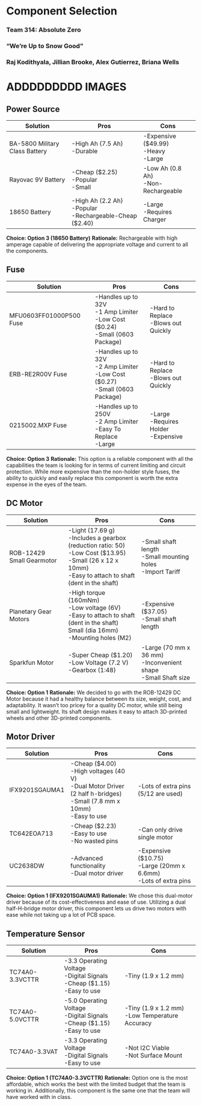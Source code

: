 # Component Selection

### Team 314: Absolute Zero

### “We’re Up to Snow Good”

### Raj Kodithyala, Jillian Brooke, Alex Gutierrez, Briana Wells
# ADDDDDDDDD IMAGES

## Power Source
| **Solution** | **Pros** | **Cons** |
| ---------------------------------------- | --------- | --------- |
| BA-5800 Military Class Battery | -High Ah (7.5 Ah)<br/>-Durable | -Expensive ($49.99)<br/>-Heavy<br/>-Large |
| Rayovac 9V Battery | -Cheap ($2.25)<br/>-Popular<br/>-Small | -Low Ah (0.8 Ah)<br/>-Non-Rechargeable |
| 18650 Battery | -High Ah (2.2 Ah)<br/>-Popular<br/>-Rechargeable-Cheap ($2.40) | -Large<br/>-Requires Charger |

**Choice: Option 3 (18650 Battery)**
**Rationale:** Rechargeable with high amperage capable of delivering the appropriate voltage and current to all the components.

## Fuse
| **Solution** | **Pros** | **Cons** |
| ---------------------------------------- | --------- | --------- |
| MFU0603FF01000P500 Fuse | -Handles up to 32V<br/>-1 Amp Limiter <br/>-Low Cost ($0.24)<br/>-Small (0603 Package) | -Hard to Replace<br/>-Blows out Quickly |
| ERB-RE2R00V Fuse | -Handles up to 32V<br/>-2 Amp Limiter<br/>-Low Cost ($0.27)<br/>-Small (0603 Package) | -Hard to Replace<br/>-Blows out Quickly |
| 0215002.MXP Fuse| -Handles up to 250V<br/>-2 Amp Limiter<br/>-Easy To Replace<br/>-Large | -Large<br/>-Requires Holder<br/>-Expensive |

**Choice: Option 3**
**Rationale:** This option is a reliable component with all the capabilities the team is looking for in terms of current limiting and circuit protection. While more expensive than the non-holder style fuses, the ability to quickly and easily replace this component is worth the extra expense in the eyes of the team. 

## DC Motor
| **Solution** | **Pros** | **Cons** |
| ---------------------------------------- | --------- | --------- |
| ROB-12429 Small Gearmotor | -Light (17.69 g)<br/>-Includes a gearbox (reduction ratio: 50)<br/>-Low Cost ($13.95)<br/>-Small (26 x 12 x 10mm)<br/>-Easy to attach to shaft (dent in the shaft) | -Small shaft length<br/>-Small mounting holes<br/>-Import Tariff |
| Planetary Gear Motors | -High torque (160mNm)<br/>-Low voltage (6V)<br/>-Easy to attach to shaft (dent in the shaft)<br/>Small (dia 16mm)<br/>-Mounting holes (M2) | -Expensive ($37.05)<br/>-Small shaft length |
| Sparkfun Motor | -Super Cheap ($1.20)<br/>-Low Voltage (7.2 V)<br/>-Gearbox (1:48) | -Large (70 mm x 36 mm)<br/>-Inconvenient shape<br/>-Small Shaft size|

**Choice: Option 1**
**Rationale:** We decided to go with the ROB-12429 DC Motor because it had a healthy balance between its size, weight, cost, and adaptability. It wasn’t too pricey for a quality DC motor, while still being small and lightweight. Its shaft design makes it easy to attach 3D-printed wheels and other 3D-printed components.

## Motor Driver
| **Solution** | **Pros** | **Cons** |
| ---------------------------------------- | --------- | --------- |
| IFX9201SGAUMA1 | -Cheap ($4.00)<br/>-High voltages (40 V)<br/>-Dual Motor Driver (2 half h-bridges)<br/>-Small (7.8 mm x 10mm)<br/>-Easy to use | -Lots of extra pins (5/12 are used) |
| TC642EOA713 | -Cheap ($2.23)<br/>-Easy to use<br/>-No wasted pins | -Can only drive single motor |
| UC2638DW | -Advanced functionality<br/>-Dual motor driver | -Expensive ($10.75)<br/>-Large (20mm x 6.6mm)<br/>-Lots of extra pins |

**Choice: Option 1 (IFX9201SGAUMA1)**
**Rationale:** We chose this dual-motor driver because of its cost-effectiveness and ease of use. Utilizing a dual half-H-bridge motor driver, this component lets us drive two motors with ease while not taking up a lot of PCB space. 

## Temperature Sensor
| **Solution** | **Pros** | **Cons** |
| ---------------------------------------- | --------- | --------- |
| TC74A0-3.3VCTTR | -3.3 Operating Voltage<br/>-Digital Signals<br/>-Cheap ($1.15)<br/>-Easy to use | -Tiny (1.9 x 1.2 mm) |
| TC74A0-5.0VCTTR | -5.0 Operating Voltage<br/>-Digital Signals<br/>-Cheap ($1.15)<br/>-Easy to use | -Tiny (1.9 x 1.2 mm)<br/>-Low Temperature Accuracy |
| TC74A0-3.3VAT | -3.3 Operating Voltage<br/>-Digital Signals<br/>-Easy to use | -Not I2C Viable<br/>-Not Surface Mount |

**Choice: Option 1 (TC74A0-3.3VCTTR)**
**Rationale:**  Option one is the most affordable, which works the best with the limited budget that the team is working in. Additionally, this component is the same one that the team will have worked with in class.
